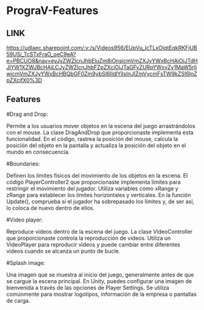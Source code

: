 # PrograV-Features
## LINK
https://udlaec.sharepoint.com/:v:/s/Videos956/EUpVu_IcTLxOiqtEqkRKFjUB59USi_TcSTxFraO_oeC9eA?e=PBCUO8&nav=eyJyZWZlcnJhbEluZm8iOnsicmVmZXJyYWxBcHAiOiJTdHJlYW1XZWJBcHAiLCJyZWZlcnJhbFZpZXciOiJTaGFyZURpYWxvZy1MaW5rIiwicmVmZXJyYWxBcHBQbGF0Zm9ybSI6IldlYiIsInJlZmVycmFsTW9kZSI6InZpZXcifX0%3D
## Features

#Drag and Drop:

Permite a los usuarios mover objetos en la escena del juego arrastrándolos con el mouse.
La clase DragAndDrop que proporcionaste implementa esta funcionalidad.
En el código, rastrea la posición del mouse, calcula la posición del objeto en la pantalla y actualiza la posición del objeto en el mundo en consecuencia.

#Boundaries:

Definen los límites físicos del movimiento de los objetos en la escena.
El código PlayerController2 que proporcionaste implementa límites para restringir el movimiento del jugador.
Utiliza variables como xRange y zRange para establecer los límites horizontales y verticales.
En la función Update(), comprueba si el jugador ha sobrepasado los límites y, de ser así, lo coloca de nuevo dentro de ellos.

#Video player:

Reproduce videos dentro de la escena del juego.
La clase VideoController que proporcionaste controla la reproducción de videos.
Utiliza un VideoPlayer para reproducir videos y puede cambiar entre diferentes videos cuando se alcanza un punto de bucle.

#Splash image:

Una imagen que se muestra al inicio del juego, generalmente antes de que se cargue la escena principal.
En Unity, puedes configurar una imagen de bienvenida a través de las opciones de Player Settings.
Se utiliza comúnmente para mostrar logotipos, información de la empresa o pantallas de carga.
